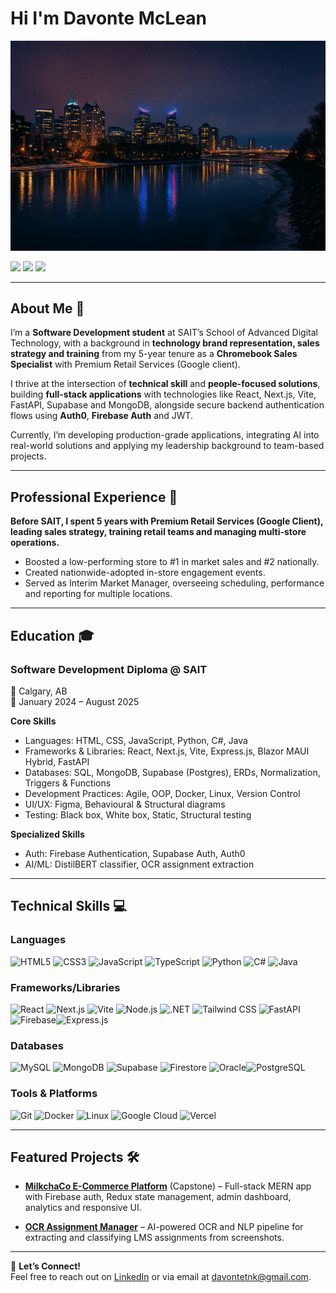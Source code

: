 # Hi I'm Davonte McLean

![Cover Image](cover.png)

[![](https://img.shields.io/badge/Email-davontetnk%40gmail.com-%230077B5.svg?&style=for-the-badge&logo=gmail&logoColor=white&color=ea4335)](mailto:davontetnk@gmail.com)
[![](https://img.shields.io/badge/LinkedIn-Davonte%20McLean-%230077B5.svg?&style=for-the-badge&logo=linkedin&logoColor=white)](https://www.linkedin.com/in/davonte-mclean-75b25a248/)
[![](https://img.shields.io/badge/Resume-View%20My%20Resume-%230077B5.svg?&style=for-the-badge&color=blue)](Resume_for_Davonte_McLean.pdf)

---

## About Me 🚀

I’m a **Software Development student** at SAIT’s School of Advanced Digital Technology, with a background in **technology brand representation, sales strategy and training** from my 5-year tenure as a **Chromebook Sales Specialist** with Premium Retail Services (Google client).  

I thrive at the intersection of **technical skill** and **people-focused solutions**, building **full-stack applications** with technologies like React, Next.js, Vite, FastAPI, Supabase and MongoDB, alongside secure backend authentication flows using **Auth0**, **Firebase Auth** and JWT.  

Currently, I’m developing production-grade applications, integrating AI into real-world solutions and applying my leadership background to team-based projects.

---

## Professional Experience 💼

**Before SAIT, I spent 5 years with Premium Retail Services (Google Client), leading sales strategy, training retail teams and managing multi-store operations.**

- Boosted a low-performing store to #1 in market sales and #2 nationally.
- Created nationwide-adopted in-store engagement events.
- Served as Interim Market Manager, overseeing scheduling, performance and reporting for multiple locations.

---

## Education 🎓

### Software Development Diploma @ SAIT

📍 Calgary, AB  
📅 January 2024 – August 2025  

**Core Skills**  
- Languages: HTML, CSS, JavaScript, Python, C#, Java  
- Frameworks & Libraries: React, Next.js, Vite, Express.js, Blazor MAUI Hybrid, FastAPI 
- Databases: SQL, MongoDB, Supabase (Postgres), ERDs, Normalization, Triggers & Functions
- Development Practices: Agile, OOP, Docker, Linux, Version Control
- UI/UX: Figma, Behavioural & Structural diagrams  
- Testing: Black box, White box, Static, Structural testing  

**Specialized Skills**  
- Auth: Firebase Authentication, Supabase Auth, Auth0 
- AI/ML: DistilBERT classifier, OCR assignment extraction  

---

## Technical Skills 💻

### Languages
<img src="https://cdn.iconscout.com/icon/free/png-512/html5-2038876-1721675.png" alt="HTML5" height="40" /> <img src="https://cdn.iconscout.com/icon/free/png-512/css3-11-1175239.png" alt="CSS3" height="40" /> <img src="https://cdn.iconscout.com/icon/free/png-512/javascript-1-225993.png" alt="JavaScript" height="40" /> <img src="https://cdn.iconscout.com/icon/free/png-512/typescript-1174965.png" alt="TypeScript" height="40" /> <img src="https://cdn.iconscout.com/icon/free/png-512/python-14-569257.png" alt="Python" height="40" /> <img src="https://learn.microsoft.com/en-us/dotnet/media/logo_csharp.png" alt="C#" height="40" /> <img src="https://cdn.iconscout.com/icon/free/png-512/java-22-225997.png" alt="Java" height="40" />

### Frameworks/Libraries
<img src="https://cdn.iconscout.com/icon/free/png-512/react-4-1175110.png" alt="React" height="40" /> <img src="https://mikevpeeren.nl/_next/image?url=%2F_next%2Fstatic%2Fmedia%2Fnext_logo.79d7b4bd.png&w=128&q=75" alt="Next.js" height="40" /> <img src="https://vitejs.dev/logo.svg" alt="Vite" height="40" /> <img src="https://upload.wikimedia.org/wikipedia/commons/d/d9/Node.js_logo.svg" alt="Node.js" height="40" /> <img src="https://upload.wikimedia.org/wikipedia/commons/7/7d/Microsoft_.NET_logo.svg" alt=".NET" height="40" /> <img src="https://iconape.com/wp-content/png_logo_vector/tailwind-css-logo.png" alt="Tailwind CSS" height="40" /> <img src="https://cdn.worldvectorlogo.com/logos/fastapi.svg" alt="FastAPI" height="40" /> <img src="https://firebase.google.com/static/downloads/brand-guidelines/PNG/logo-logomark.png" alt="Firebase" height="40" /><img src="https://upload.wikimedia.org/wikipedia/commons/6/64/Expressjs.png" alt="Express.js" height="40" />

### Databases
<img src="https://www.sprezzatech.com/wiki/images/8/86/Mysql-logo.jpg" alt="MySQL" height="40" /> <img src="https://www.crn.com/news/software/media_1f264e4cd9473320695537f76c47e011e57d97d83.jpeg" alt="MongoDB" height="40" /> <img src="https://supabase.com/images/supabase-logo-icon.svg" alt="Supabase" height="40" /> <img src="https://smarx.com/posts/2021/01/hello-firestore-adding-live-data-to-your-web-apps/firestore-featured.png" alt="Firestore" height="40" /> <img src="https://upload.wikimedia.org/wikipedia/en/4/4a/Oracle_logo.svg" alt="Oracle" height="40" /><img src="https://upload.wikimedia.org/wikipedia/commons/2/29/Postgresql_elephant.svg" alt="PostgreSQL" height="40" />

### Tools & Platforms
<img src="https://cdn.iconscout.com/icon/free/png-512/git-18-1175219.png" alt="Git" height="40" /> <img src="https://cdn.iconscout.com/icon/free/png-512/docker-11-1175228.png" alt="Docker" height="40" /> <img src="https://cdn.iconscout.com/icon/free/png-512/linux-17-1175161.png" alt="Linux" height="40" /> <img src="https://cdn.iconscout.com/icon/free/png-512/google-cloud-2038785-1721675.png" alt="Google Cloud" height="40" /> <img src="https://assets.vercel.com/image/upload/v1588805858/repositories/vercel/logo.png" alt="Vercel" height="40" />

---

## Featured Projects 🛠

- [**MilkchaCo E-Commerce Platform**](https://milkcha.shop/shop) (Capstone) – Full-stack MERN app with Firebase auth, Redux state management, admin dashboard, analytics and responsive UI.

- [**OCR Assignment Manager**](https://github.com/DavonteMc/ocr-assignment-manager) – AI-powered OCR and NLP pipeline for extracting and classifying LMS assignments from screenshots.

---

💬 **Let’s Connect!**  
Feel free to reach out on [LinkedIn](https://www.linkedin.com/in/davonte-mclean-75b25a248/) or via email at [davontetnk@gmail.com](mailto:davontetnk@gmail.com).

